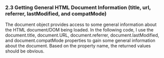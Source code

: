 ### 2.3 Getting General HTML Document Information (title, url, referrer, lastModified, and compatMode)

The document object provides access to some general information about the HTML document/DOM being loaded. In the following code, I use the document.title, document.URL, document.referrer, document.lastModified, and document.compatMode properties to gain some general information about the document. Based on the property name, the returned values should be obvious.

